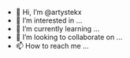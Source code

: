- 👋 Hi, I’m @artystekx
- 👀 I’m interested in ...
- 🌱 I’m currently learning ...
- 💞️ I’m looking to collaborate on ...
- 📫 How to reach me ...

<!---
artystekx/artystekx is a ✨ special ✨ repository because its `README.md` (this file) appears on your GitHub profile.
You can click the Preview link to take a look at your changes.
--->
